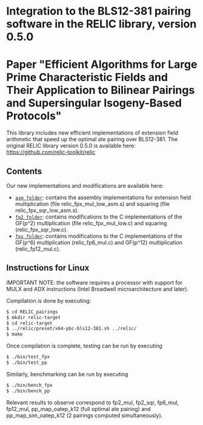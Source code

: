 # Integration to the BLS12-381 pairing software in the RELIC library, version 0.5.0
# Paper "Efficient Algorithms for Large Prime Characteristic Fields and Their Application to Bilinear Pairings and Supersingular Isogeny-Based Protocols"

This library includes new efficient implementations of extension field arithmetic that speed up the optimal ate pairing over BLS12-381. 
The original RELIC library version 0.5.0 is available here: https://github.com/relic-toolkit/relic


## Contents

Our new implementations and modifications are available here:

* [`asm folder`](RELIC_pairings/relic/src/low/x64-asm-382/): contains the assembly implementations for extension field multiplication
(file relic_fpx_mul_low_asm.s) and squaring (file relic_fpx_sqr_low_asm.s).
* [`fp2 folder`](RELIC_pairings/relic/src/low/easy/): contains modifications to the C implementations of the GF(p^2) multiplication
(file relic_fpx_mul_low.c) and squaring (relic_fpx_sqr_low.c).
* [`fpx folder`](RELIC_pairings/relic/src/fpx/): contains modifications to the C implementations of the GF(p^6) multiplication
(relic_fp6_mul.c) and GF(p^12) multiplication (relic_fp12_mul.c).


## Instructions for Linux

IMPORTANT NOTE: the software requires a processor with support for MULX and ADX instructions (Intel Broadwell microarchitecture and later).

Compilation is done by executing:

```sh
$ cd RELIC_pairings
$ mkdir relic-target
$ cd relic-target
$ ../relic/preset/x64-pbc-bls12-381.sh ../relic/
$ make
```

Once compilation is complete, testing can be run by executing 

```sh
$ ./bin/test_fpx
$ ./bin/test_pp
```

Similarly, benchmarking can be run by executing 

```sh
$ ./bin/bench_fpx
$ ./bin/bench_pp
```

Relevant results to observe correspond to fp2_mul, fp2_sqr, fp6_mul, fp12_mul, pp_map_oatep_k12 (full optimal ate pairing) and
pp_map_sim_oatep_k12 (2 pairings computed simultaneously).
